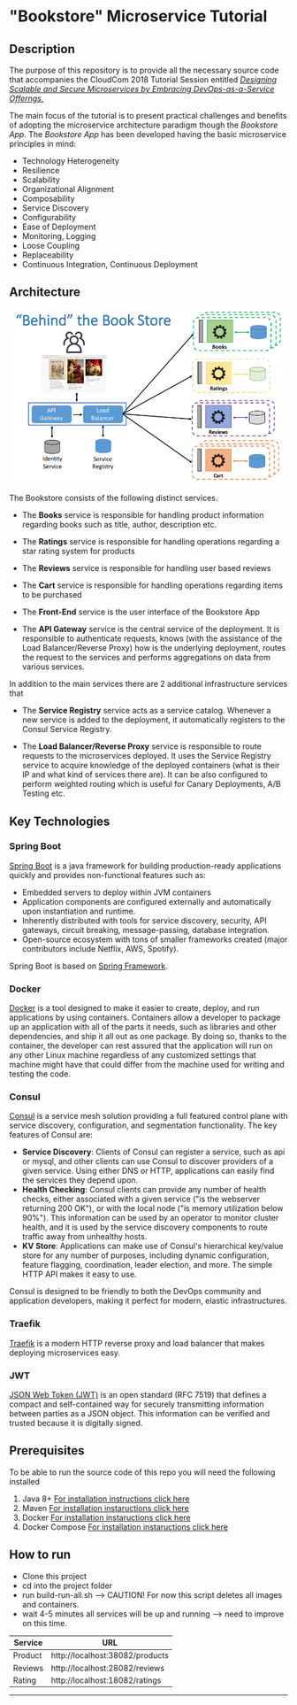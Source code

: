 # "Bookstore" Microservice Tutorial

## Description
The purpose of this repository is to provide all the necessary source code that accompanies the 
CloudCom 2018 Tutorial Session entitled *[Designing Scalable and Secure Microservices by Embracing DevOps-as-a-Service Offerngs.](https://cyprusconferences.org/cloudcom2018/tutorials/)*

The main focus of the tutorial is to present practical challenges and benefits of adopting the microservice architecture paradigm though the *Bookstore App*.
The *Bookstore App* has been developed having the basic microservice principles in mind:
* Technology Heterogeneity
* Resilience
* Scalability
* Organizational Alignment
* Composability
* Service Discovery
* Configurability
* Ease of Deployment
* Monitoring, Logging
* Loose Coupling
* Replaceability
* Continuous Integration, Continuous Deployment

## Architecture
![Bookstore Microservice Architecture](assets/img/architecture.png)

The Bookstore consists of the following distinct services.

* The **Books** service is responsible for handling product information regarding books such as title, author, description etc.

* The **Ratings** service is responsible for handling operations regarding a star rating system for products 

* The **Reviews** service is responsible for handling user based reviews
 
* The **Cart** service is responsible for handling operations regarding items to be purchased 
 
* The **Front-End** service is the user interface of the Bookstore App

* The **API Gateway** service is the central service of the deployment. It is responsible to authenticate requests, knows (with the assistance of the Load Balancer/Reverse Proxy) how is the underlying deployment, routes the request to the services and performs aggregations on data from various services.

In addition to the main services there are 2 additional infrastructure services that 

* The **Service Registry** service acts as a service catalog. Whenever a new service is added to the deployment, it automatically registers to the Consul Service Registry.
 
* The **Load Balancer/Reverse Proxy** service is responsible to route requests to the microservices deployed. It uses the Service Registry service to acquire knowledge of the deployed containers (what is their IP and what kind of services there are). It can be also configured to perform weighted routing which is useful for Canary Deployments, A/B Testing etc. 
  

## Key Technologies
### Spring Boot
[Spring Boot](https://spring.io/projects/spring-boot) is a java framework for building production-ready applications quickly and provides non-functional features such as:
* Embedded servers to deploy within JVM containers
* Application components are configured externally and automatically upon instantiation and runtime.
* Inherently distributed with tools for service discovery, security, API gateways, circuit breaking, message-passing, database integration.
* Open-source ecosystem with tons of smaller frameworks created (major contributors include Netflix, AWS, Spotify).

Spring Boot is based on [Spring Framework](https://spring.io/).

### Docker

[Docker](https://www.docker.com/) is a tool designed to make it easier to create, deploy, and run applications by using containers. Containers allow a developer to package up an application with all of the parts it needs, such as libraries and other dependencies, and ship it all out as one package. By doing so, thanks to the container, the developer can rest assured that the application will run on any other Linux machine regardless of any customized settings that machine might have that could differ from the machine used for writing and testing the code.

### Consul

[Consul](https://www.consul.io/) is a service mesh solution providing a full featured control plane with service discovery, configuration, and segmentation functionality. The key features of Consul are:

* **Service Discovery**: Clients of Consul can register a service, such as api or mysql, and other clients can use Consul to discover providers of a given service. Using either DNS or HTTP, applications can easily find the services they depend upon.
* **Health Checking**: Consul clients can provide any number of health checks, either associated with a given service ("is the webserver returning 200 OK"), or with the local node ("is memory utilization below 90%"). This information can be used by an operator to monitor cluster health, and it is used by the service discovery components to route traffic away from unhealthy hosts.
* **KV Store**: Applications can make use of Consul's hierarchical key/value store for any number of purposes, including dynamic configuration, feature flagging, coordination, leader election, and more. The simple HTTP API makes it easy to use.

Consul is designed to be friendly to both the DevOps community and application developers, making it perfect for modern, elastic infrastructures.

### Traefik

[Traefik](https://docs.traefik.io/) is a modern HTTP reverse proxy and load balancer that makes deploying microservices easy. 

### JWT
[JSON Web Token (JWT)](https://jwt.io/) is an open standard (RFC 7519) that defines a compact and self-contained way for securely transmitting information between parties as a JSON object. This information can be verified and trusted because it is digitally signed. 

## Prerequisites
To be able to run the source code of this repo you will need the following installed 

1. Java 8+ [For installation instructions click here](https://www.oracle.com/technetwork/java/javase/downloads/jdk8-downloads-2133151.html)
2. Maven [For installation instaructions click here](https://maven.apache.org/install.html)
3. Docker [For installation instaructions click here](https://docs.docker.com/install/#supported-platforms)
4. Docker Compose [For installation instaructions click here](https://docs.docker.com/compose/install/)

## How to run

* Clone this project
* cd into the project folder
* run build-run-all.sh --> CAUTION! For now this script deletes all images and containers.
* wait 4-5 minutes all services will be up and running --> need to improve on this time. 

|Service | URL|
|--------|----|
| Product| http://localhost:38082/products|
| Reviews| http://localhost:28082/reviews|
| Rating | http://localhost:18082/ratings|


---


